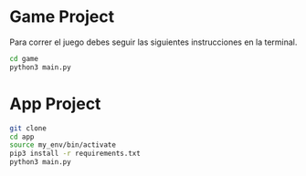 # Game Project

Para correr el juego debes seguir las siguientes instrucciones en la terminal.

```sh
cd game
python3 main.py
```


# App Project
```sh
git clone
cd app 
source my_env/bin/activate
pip3 install -r requirements.txt
python3 main.py
```
